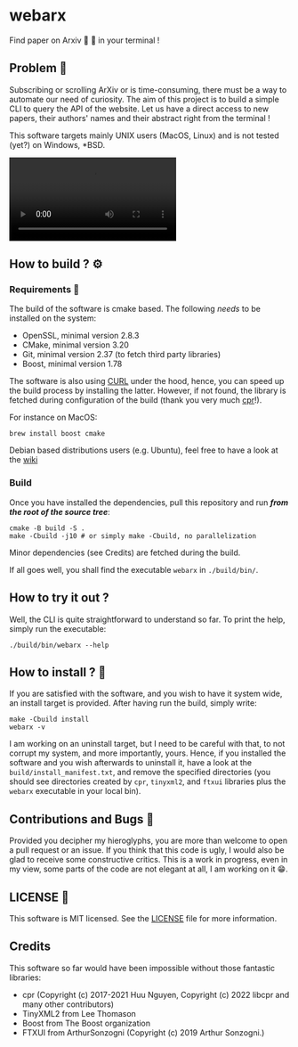 # webarx
Find paper on Arxiv :postbox: :bookmark_tabs: in your terminal !

## Problem :triumph:
Subscribing or scrolling ArXiv or is time-consuming, there must be a way to
automate our need of curiosity. The aim of this project is to build a simple
CLI to query the API of the website. Let us have a direct access to new papers,
their authors' names and their abstract right from the terminal !

This software targets mainly UNIX users (MacOS, Linux) and is not tested (yet?)
on Windows, *BSD.   

<video src='https://user-images.githubusercontent.com/72404196/193548510-90a65495-d949-4212-94df-15d60987e21d.mov'><video/>

## How to build ? :gear:

### Requirements :lock_with_ink_pen:
The build of the software is cmake based. The following *needs* to be installed
on the system:   
- OpenSSL, minimal version 2.8.3
- CMake, minimal version 3.20
- Git, minimal version 2.37 (to fetch third party libraries)
- Boost, minimal version 1.78

The software is also using [CURL](https://curl.se/) under the hood, hence, you
can speed up the build process by installing the latter. However, if not found,
the library is fetched during configuration of the build (thank you very much
[cpr](https://docs.libcpr.org/)!).   

For instance on MacOS:
```shell
brew install boost cmake
```

Debian based distributions users (e.g. Ubuntu), feel free to have a look at the
[wiki](https://github.com/lmenou/webarx/wiki/Build-on-a-Debian-based-distribution)

### Build
Once you have installed the dependencies, pull this repository and run ***from
the root of the source tree***:
```shell
cmake -B build -S .
make -Cbuild -j10 # or simply make -Cbuild, no parallelization
```

Minor dependencies (see Credits) are fetched during the build.

If all goes well, you shall find the executable `webarx` in `./build/bin/`.

## How to try it out ?
Well, the CLI is quite straightforward to understand so far. To print the help,
simply run the executable:
```shell
./build/bin/webarx --help
```

## How to install ? :incoming_envelope:
If you are satisfied with the software, and you wish to have it system wide, an
install target is provided. After having run the build, simply write:
```shell
make -Cbuild install
webarx -v
```

I am working on an uninstall target, but I need to be careful with that, to not
corrupt my system, and more importantly, yours. Hence, if you installed the
software and you wish afterwards to uninstall it, have a look at the
`build/install_manifest.txt`, and remove the specified directories (you should
see directories created by `cpr`, `tinyxml2`, and `ftxui` libraries plus the
`webarx` executable in your local bin).

## Contributions and Bugs :thought_balloon:
Provided you decipher my hieroglyphs, you are more than welcome to open a pull
request or an issue. If you think that this code is ugly, I would also be glad
to receive some constructive critics. This is a work in progress, even in my
view, some parts of the code are not elegant at all, I am working on it :grin:.

## LICENSE :bookmark:
This software is MIT licensed. See the
[LICENSE](https://github.com/lmenou/webarx/blob/master/LICENSE) file for more
information.

## Credits
This software so far would have been impossible without those fantastic
libraries:   
- cpr (Copyright (c) 2017-2021 Huu Nguyen, Copyright (c) 2022 libcpr and many other contributors)
- TinyXML2 from Lee Thomason
- Boost from The Boost organization
- FTXUI from  ArthurSonzogni (Copyright (c) 2019 Arthur Sonzogni.)
